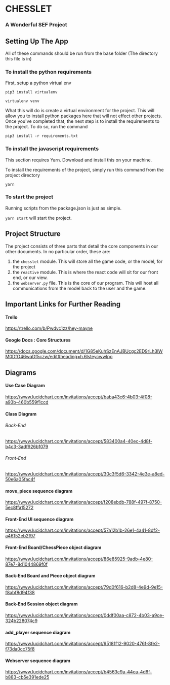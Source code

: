 # CHESSLET
### A Wonderful SEF Project

## Setting Up The App
All of these commands should be run from the base folder (The directory this file is in)

### To install the python requirements
First, setup a python virtual env

`pip3 install virtualenv`

`virtualenv venv`

What this will do is create a virtual environment for the project. This will allow you to install python packages here that will not effect other projects.
Once you've completed that, the next step is to install the requirements to the project. To do so, run the command

`pip3 install -r requirements.txt`

### To install the javascript requirements
This section requires Yarn. Download and install this on your machine.

To install the requirements of the project, simply run this command from the project directory

`yarn`

### To start the project
Running scripts from the package.json is just as simple.

`yarn start` will start the project.

## Project Structure
The project consists of three parts that detail the core components in our other documents. In no particular order, these are:
1. the `chesslet` module. This will store all the game code, or the model, for the project
2. the `reactive` module. This is where the react code will sit for our front end, or our view.
3. the `webserver.py` file. This is the core of our program. This will host all communications from the model back to the user and the game.

## Important Links for Further Reading
#### Trello
https://trello.com/b/Pwdvc1zz/hey-mayne

#### Google Docs : Core Structures
https://docs.google.com/document/d/1G85eKuhSzEnAJBUcgc2ED9rLh3lWM0DfO46wqDf5czw/edit#heading=h.6lsteycwwlpo

## Diagrams

#### Use Case Diagram
https://www.lucidchart.com/invitations/accept/baba43c6-4b03-4f08-a93b-460b559f1ccd

#### Class Diagram
###### Back-End
https://www.lucidchart.com/invitations/accept/583400a4-40ec-4d8f-b4c3-3adf926b1079
###### Front-End
https://www.lucidchart.com/invitations/accept/30c3f5d6-3342-4e3e-a8ed-50e6a05fac4f

#### move_piece sequence diagram
https://www.lucidchart.com/invitations/accept/f208ebdb-788f-497f-8750-5ec8ffa15272

#### Front-End UI sequence diagram
https://www.lucidchart.com/invitations/accept/57a12b1b-26e1-4a41-8df2-a46152eb2f97

#### Front-End Board/ChessPiece object diagram
https://www.lucidchart.com/invitations/accept/86e85925-9adb-4e80-87e7-8d1044869f0f

#### Back-End Board and Piece object diagram
https://www.lucidchart.com/invitations/accept/79d0f616-b2d8-4e9d-9e15-f8abf8d94f38

#### Back-End Session object diagram
https://www.lucidchart.com/invitations/accept/0ddf00aa-c872-4b03-a9ce-324b228074c9

#### add_player sequence diagram
https://www.lucidchart.com/invitations/accept/95181f12-9020-476f-8fe2-f73da0cc75f8

#### Webserver sequence diagram
https://www.lucidchart.com/invitations/accept/b4563c9a-44ea-4d6f-b883-cb5e391ede25
